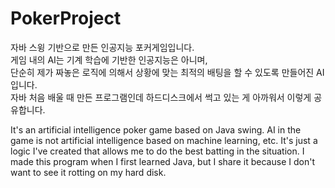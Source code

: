 # PokerProject

자바 스윙 기반으로 만든 인공지능 포커게임입니다.  
게임 내의 AI는 기계 학습에 기반한 인공지능은 아니며,   
단순히 제가 짜놓은 로직에 의해서 상황에 맞는 최적의 배팅을 할 수 있도록 만들어진 AI입니다.  
자바 처음 배울 때 만든 프로그램인데 하드디스크에서 썩고 있는 게 아까워서 이렇게 공유합니다.

It's an artificial intelligence poker game based on Java swing.
AI in the game is not artificial intelligence based on machine learning, etc.
It's just a logic I've created that allows me to do the best batting in the situation.
I made this program when I first learned Java, but I share it because I don't want to see it rotting on my hard disk.
